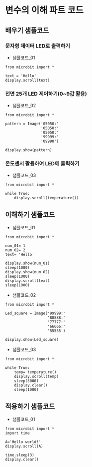# 변수의 이해 파트 코드
## 배우기 샘플코드
### 문자형 데이터 LED로 출력하기
* 샘플코드_01
```
from microbit import *

text = 'Hello'
display.scroll(text)
```

### 전면 25개 LED 제어하기(0~9값 활용)
* 샘플코드_02
```
from microbit import *

pattern = Image('05050:'
                '05050:'
                '05050:'
                '99999:'
                '09990')

display.show(pattern)
```

### 온도센서 활용하여 LED에 출력하기
* 샘플코드_03
```
from microbit import *

while True:
    display.scroll(temperature())
```

## 이해하기 샘플코드
* 샘플코드_01
```
from microbit import *

num_01= 1
num_02= 2
text= 'Hello'

display.show(num_01)
sleep(1000)
display.show(num_02)
sleep(1000)
display.scroll(text)
sleep(1000)
```

* 샘플코드_02
```
from microbit import *

Led_square = Image('99999:'
                   '88888:'
                   '77777:'
                   '66666:'
                   '55555')

display.show(Led_square)
```

* 샘플코드_03
```
from microbit import *

while True:
    temp= temperature()
    display.scroll(temp)
    sleep(3000)
    display.clear()
    sleep(1000)
```

## 적용하기 샘플코드
* 샘플코드_01
```
from microbit import *
import time

A='Hello world!'
display.scroll(A)

time.sleep(3)
display.clear()
```
